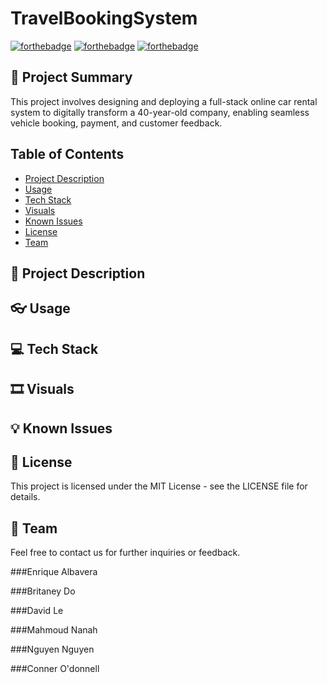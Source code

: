 # TravelBookingSystem

[![forthebadge](https://forthebadge.com/images/badges/uses-html.svg)](https://forthebadge.com)
[![forthebadge](https://forthebadge.com/images/badges/uses-css.svg)](https://forthebadge.com)
[![forthebadge](https://forthebadge.com/images/badges/made-with-javascript.svg)](https://forthebadge.com)

## 📰 Project Summary

This project involves designing and deploying a full-stack online car rental system to digitally transform a 40-year-old company, enabling seamless vehicle booking, payment, and customer feedback.

## Table of Contents

- [Project Description](#-project-description)
- [Usage](#-usage)
- [Tech Stack](#-tech-stack)
- [Visuals](#-visuals)
- [Known Issues](#-known-issues)
- [License](#-license)
- [Team](#-team)


## 🔖 Project Description


## 👓 Usage


## 💻 Tech Stack


## 🎞️ Visuals


## 💡 Known Issues


## 📝 License
This project is licensed under the MIT License - see the LICENSE file for details.

## 👥 Team
Feel free to contact us for further inquiries or feedback.

###Enrique Albavera

###Britaney Do

###David Le

###Mahmoud Nanah

###Nguyen Nguyen

###Conner O'donnell

